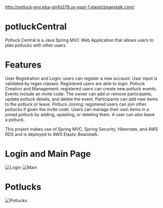 http://potluck-env.eba-ginfq379.us-east-1.elasticbeanstalk.com/

# potluckCentral
Potluck Central is a Java Spring MVC Web Application that allows users to plan potlucks with other users.

# Features
User Registration and Login: users can register a new account. User input is validated by regex classes. Registered users are able to login.
Potluck Creation and Management: registered users can create new potluck events. Events include an invite code. The owner can add or remove participants, update potluck details, and delete the event. Participants can add new items to the potluck or leave.
Potluck Joining: registered users can join other potlucks if given the invite code. Users can manage their own items in a joined potluck by adding, updating, or deleting them. A user can also leave a potluck.

This project makes use of Spring MVC, Spring Security, Hibernate, and AWS RDS and is deployed to AWS Elastic Beanstalk.

# Login and Main Page
![Login](https://beachtrade.s3.amazonaws.com/chrome_2019-10-18_23-37-19.jpg)
![Main](https://beachtrade.s3.amazonaws.com/chrome_2019-10-18_23-40-39.jpg)

# Potlucks
![Potlucks](https://beachtrade.s3.amazonaws.com/chrome_2019-10-18_23-42-33.jpg)
